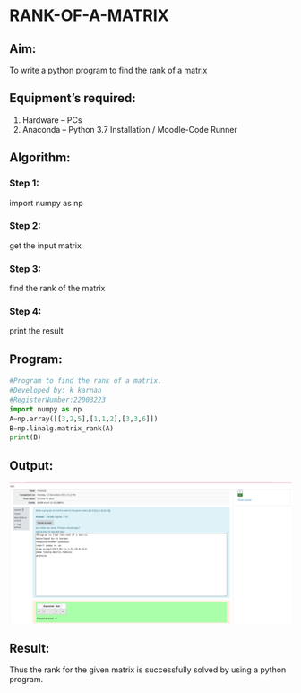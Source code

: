 # RANK-OF-A-MATRIX
## Aim:
To write a python program to find the rank of a matrix
## Equipment’s required:
1. 	Hardware – PCs
2. 	Anaconda – Python 3.7 Installation / Moodle-Code Runner
## Algorithm:
### Step 1: 
import numpy as np
### Step 2: 
get the input matrix
### Step 3: 
find the rank of the matrix
### Step 4: 
print the result
## Program:
```python
#Program to find the rank of a matrix.
#Developed by: k karnan
#RegisterNumber:22003223
import numpy as np
A=np.array([[3,2,5],[1,1,2],[3,3,6]])
B=np.linalg.matrix_rank(A)
print(B)
```
## Output:
![output](ran2.png)
## Result:
Thus the rank for the given matrix is successfully solved by  using a python program.

